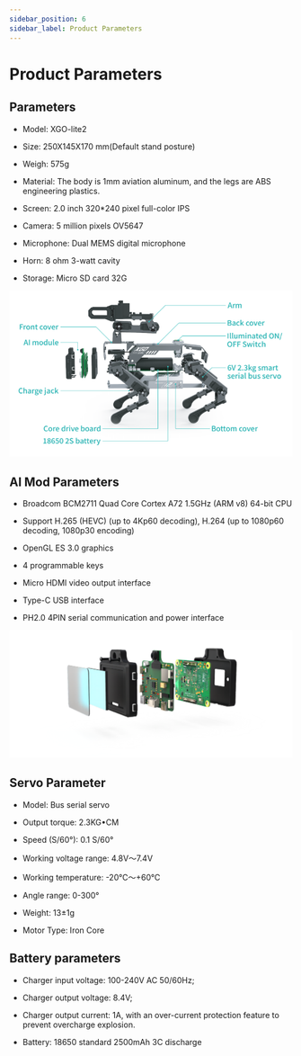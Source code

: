 ```yaml
---
sidebar_position: 6
sidebar_label: Product Parameters
---
```


# Product Parameters

## Parameters

- Model: XGO-lite2


- Size: 250X145X170 mm(Default stand posture)

- Weigh: 575g

- Material: The body is 1mm aviation aluminum, and the legs are ABS engineering plastics.

- Screen: 2.0 inch 320*240 pixel full-color IPS

- Camera: 5 million pixels OV5647

- Microphone: Dual MEMS digital microphone

- Horn: 8 ohm 3-watt cavity

- Storage: Micro SD card 32G

![](./images/cm4-xgo-products-01.png)

## AI Mod Parameters

- Broadcom BCM2711 Quad Core Cortex A72 1.5GHz (ARM v8) 64-bit CPU

- Support H.265 (HEVC) (up to 4Kp60 decoding), H.264 (up to 1080p60 decoding, 1080p30 encoding)

- OpenGL ES 3.0 graphics

- 4 programmable keys

- Micro HDMI video output interface

- Type-C USB interface

- PH2.0 4PIN serial communication and power interface

![](./images/cm4-xgo-index-03.png)

## Servo Parameter

- Model: Bus serial servo


- Output torque: 2.3KG•CM

- Speed (S/60°): 0.1 S/60°

- Working voltage range: 4.8V～7.4V

- Working temperature: -20℃～+60℃

- Angle range: 0-300°

- Weight: 13±1g

- Motor Type: Iron Core

## Battery parameters

- Charger input voltage: 100-240V AC 50/60Hz;

- Charger output voltage: 8.4V;

- Charger output current: 1A, with an over-current protection feature to prevent overcharge explosion.

- Battery: 18650 standard 2500mAh 3C discharge

